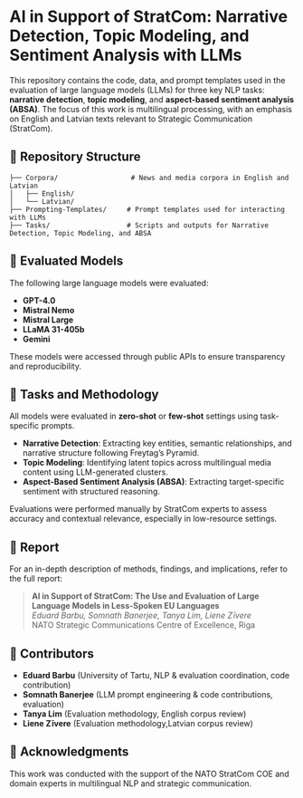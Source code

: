 # AI in Support of StratCom: Narrative Detection, Topic Modeling, and Sentiment Analysis with LLMs

This repository contains the code, data, and prompt templates used in the evaluation of large language models (LLMs) for three key NLP tasks: **narrative detection**, **topic modeling**, and **aspect-based sentiment analysis (ABSA)**. The focus of this work is multilingual processing, with an emphasis on English and Latvian texts relevant to Strategic Communication (StratCom).

## 📁 Repository Structure

```
├── Corpora/                  # News and media corpora in English and Latvian
│   ├── English/
│   └── Latvian/
├── Prompting-Templates/     # Prompt templates used for interacting with LLMs
├── Tasks/                   # Scripts and outputs for Narrative Detection, Topic Modeling, and ABSA
```

## 🧠 Evaluated Models

The following large language models were evaluated:

- **GPT-4.0** 
- **Mistral Nemo** 
- **Mistral Large**
- **LLaMA 31-405b**
- **Gemini** 

These models were accessed through public APIs to ensure transparency and reproducibility.

## 🧪 Tasks and Methodology

All models were evaluated in **zero-shot** or **few-shot** settings using task-specific prompts.

- **Narrative Detection**: Extracting key entities, semantic relationships, and narrative structure following Freytag’s Pyramid.
- **Topic Modeling**: Identifying latent topics across multilingual media content using LLM-generated clusters.
- **Aspect-Based Sentiment Analysis (ABSA)**: Extracting target-specific sentiment with structured reasoning.

Evaluations were performed manually by StratCom experts to assess accuracy and contextual relevance, especially in low-resource settings.

## 📄 Report

For an in-depth description of methods, findings, and implications, refer to the full report:

> **AI in Support of StratCom: The Use and Evaluation of Large Language Models in Less-Spoken EU Languages**  
> *Eduard Barbu, Somnath Banerjee, Tanya Lim, Liene Zīvere*  
> NATO Strategic Communications Centre of Excellence, Riga

## 👥 Contributors

- **Eduard Barbu** (University of Tartu, NLP & evaluation coordination, code contribution)  
- **Somnath Banerjee** (LLM prompt engineering & code contributions, evaluation)  
- **Tanya Lim** (Evaluation methodology, English corpus review)  
- **Liene Zīvere** (Evaluation methodology,Latvian corpus review)

## 🔗 Acknowledgments

This work was conducted with the support of the NATO StratCom COE and domain experts in multilingual NLP and strategic communication.